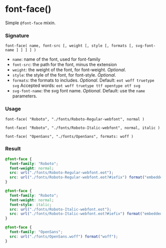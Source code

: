# font-face()

Simple `@font-face` mixin.

### Signature

`font-face( name, font-src [, weight [, style [, formats [, svg-font-name ] ] ] ] )`

* `name`: name of the font, used for font-family
* `font-src`: the path for the font, minus the extension
* `weight`: the weight of the font, for font-weight. *Optional*.
* `style`: the style of the font, for font-style. *Optional*.
* `formats`: the formats to includes. *Optional*. Default: `eot woff truetype svg` Accepted words: `eot woff truetype ttf opentype otf svg`
* `svg-font-name`: the svg font name. *Optional*. Default: use the `name` parameters.

### Usage

```stylus
font-face( "Roboto", "./fonts/Roboto-Regular-webfont", normal )

font-face( "Roboto", "./fonts/Roboto-Italic-webfont", normal, italic )

font-face( "OpenSans", "./fonts/OpenSans", formats: woff )
```

### Result

```css
@font-face {
  font-family: "Roboto";
  font-weight: normal;
  src: url("./fonts/Roboto-Regular-webfont.eot");
  src: url("./fonts/Roboto-Regular-webfont.eot?#iefix") format("embedded-opentype"), url("./fonts/Roboto-Regular-webfont.woff") format("woff"), url("./fonts/Roboto-Regular-webfont.ttf") format("truetype"), url("./fonts/Roboto-Regular-webfont.svg#Roboto") format("svg");
}

@font-face {
  font-family: "Roboto";
  font-weight: normal;
  font-style: italic;
  src: url("./fonts/Roboto-Italic-webfont.eot");
  src: url("./fonts/Roboto-Italic-webfont.eot?#iefix") format("embedded-opentype"), url("./fonts/Roboto-Italic-webfont.woff") format("woff"), url("./fonts/Roboto-Italic-webfont.ttf") format("truetype"), url("./fonts/Roboto-Italic-webfont.svg#Roboto") format("svg");
}

@font-face {
  font-family: "OpenSans";
  src: url("./fonts/OpenSans.woff") format("woff");
}
```
